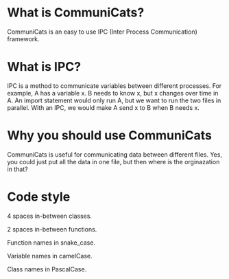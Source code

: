 # What is CommuniCats?
CommuniCats is an easy to use IPC (Inter Process Communication) framework. 

# What is IPC?
IPC is a method to communicate variables between different processes. For example, A has a variable x. B needs to know x, but x changes over time in A.
An import statement would only run A, but we want to run the two files in parallel. With an IPC, we would make A send x to B when B needs x.

# Why you should use CommuniCats
CommuniCats is useful for communicating data between different files. Yes, you could just put all the data in one file, but then where is the orginazation in that?

# Code style
4 spaces in-between classes.

2 spaces in-between functions.

Function names in snake_case.

Variable names in camelCase.

Class names in PascalCase.
